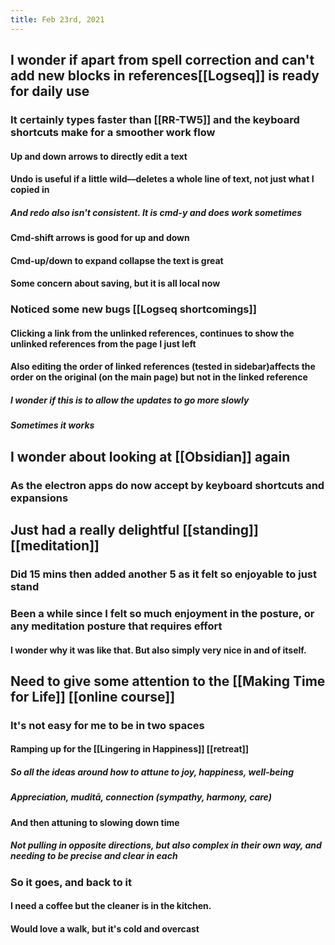 ```yaml
---
title: Feb 23rd, 2021
---
```


## I wonder if apart from spell correction and can't add new blocks in references[[Logseq]] is ready for daily use
### It certainly types faster than [[RR-TW5]] and the keyboard shortcuts make for a smoother work flow
#### Up and down arrows to directly edit a text
#### Undo is useful if a little wild––deletes a whole line of text, not just what I copied in
##### And redo also isn't consistent. It is cmd-y and does work sometimes
#### Cmd-shift arrows is good for up and down
#### Cmd-up/down to expand collapse the text is great
#### Some concern about saving, but it is all local now
### Noticed some new bugs [[Logseq shortcomings]]
#### Clicking a link from the unlinked references, continues to show the unlinked references from the page I just left
#### Also editing the order of linked references (tested in sidebar)affects the order on the original (on the main page) but not in the linked reference
##### I wonder if this is to allow the updates to go more slowly
##### Sometimes it works
## I wonder about looking at [[Obsidian]] again
### As the electron apps do now accept by keyboard shortcuts and expansions
## Just had a really delightful [[standing]] [[meditation]]
### Did 15 mins then added another 5 as it felt so enjoyable to just stand
### Been a while since I felt so much enjoyment in the posture, or any meditation posture that requires effort
#### I wonder why it was like that. But also simply very nice in and of itself.
## Need to give some attention to the [[Making Time for Life]] [[online course]]
### It's not easy for me to be in two spaces
#### Ramping up for the [[Lingering in Happiness]] [[retreat]]
##### So all the ideas around how to attune to joy, happiness, well-being
##### Appreciation, muditā, connection (sympathy, harmony, care)
#### And then attuning to slowing down time
##### Not pulling in opposite directions, but also complex in their own way, and needing to be precise and clear in each
### So it goes, and back to it
#### I need a coffee but the cleaner is in the kitchen.
#### Would love a walk, but it's cold and overcast
